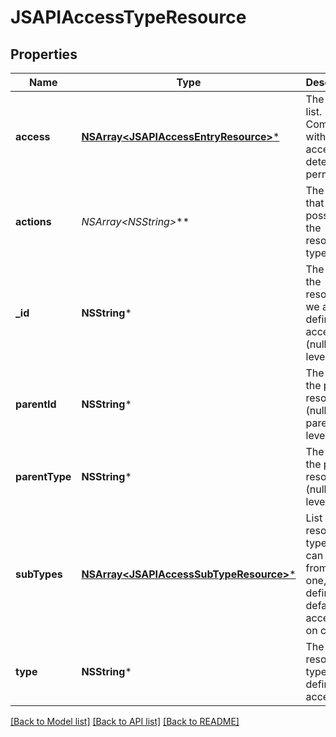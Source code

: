 # JSAPIAccessTypeResource

## Properties
Name | Type | Description | Notes
------------ | ------------- | ------------- | -------------
**access** | [**NSArray&lt;JSAPIAccessEntryResource&gt;***](JSAPIAccessEntryResource.md) | The access list. Combines with parent access to determine permission | 
**actions** | **NSArray&lt;NSString*&gt;*** | The actions that are possible for the resource type | [optional] 
**_id** | **NSString*** | The id of the resource we are defining access for (null for top level) | [optional] 
**parentId** | **NSString*** | The id of the parent resource (null if parent top level) | [optional] 
**parentType** | **NSString*** | The type of the parent resource (null for top level) | [optional] 
**subTypes** | [**NSArray&lt;JSAPIAccessSubTypeResource&gt;***](JSAPIAccessSubTypeResource.md) | List of resource types that can inherit from this one, to define default access lists on creation | 
**type** | **NSString*** | The resource type we are defining access for | 

[[Back to Model list]](../README.md#documentation-for-models) [[Back to API list]](../README.md#documentation-for-api-endpoints) [[Back to README]](../README.md)


